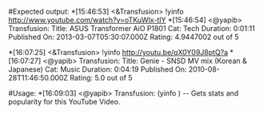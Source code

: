 #Expected output:
*[15:46:53] <&Transfusion> !yinfo http://www.youtube.com/watch?v=oTKuWlx-tIY
*[15:46:54] <@yapib> Transfusion: Title: ASUS Transformer AiO P1801 Cat: Tech Duration: 0:01:11 Published On: 2013-03-07T05:30:07.000Z Rating: 4.9447002 out of 5

*[16:07:25] <&Transfusion> !yinfo http://youtu.be/qX0Y09J8ptQ?a
*[16:07:27] <@yapib> Transfusion: Title: Genie - SNSD MV mix (Korean & Japanese) Cat: Music Duration: 0:04:19 Published On: 2010-08-28T11:46:50.000Z Rating: 5.0 out of 5

#Usage:
*[16:09:03] <@yapib> Transfusion: (yinfo <valid YouTube URL>) -- Gets stats and popularity for this YouTube Video. 
